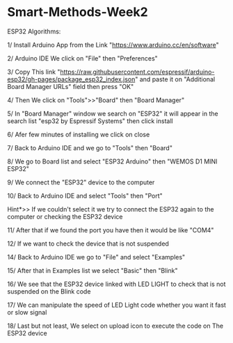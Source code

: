 # Smart-Methods-Week2
ESP32 Algorithms:

1/ Install Arduino App from the Link "https://www.arduino.cc/en/software"

2/ Arduino IDE We click on "File" then "Preferences" 

3/ Copy This link "https://raw.githubusercontent.com/espressif/arduino-esp32/gh-pages/package_esp32_index.json" 
and paste it on "Additional Board Manager URLs" field then press "OK"

4/ Then We click on "Tools">>"Board" then "Board Manager" 

5/ In "Board Manager" window we search on "ESP32" it will appear in the search list "esp32 by Espressif Systems" then click install

6/ Afer few minutes of installing we click on close

7/ Back to Arduino IDE and we go to "Tools" then "Board"

8/ We go to Board list and select "ESP32 Arduino" then "WEMOS D1 MINI ESP32"

9/ We connect the "ESP32" device to the computer

10/ Back to Arduino IDE and select "Tools" then "Port"

Hint*>> If we couldn't select it we try to connect the ESP32 again to the computer or checking the ESP32 device

11/ After that if we found the port you have then it would be like "COM4"

12/ If we want to check the device that is not suspended 

14/ Back to Arduino IDE we go to "File" and select "Examples"

15/ After that in Examples list we select "Basic" then "Blink"

16/ We see that the ESP32 device linked with LED LIGHT to check that is not suspended on the Blink code  

17/ We can manipulate the speed of LED Light code whether you want it fast or slow signal

18/ Last but not least, We select on upload icon to execute the code on The ESP32 device 
